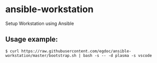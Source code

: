 # ansible-workstation
Setup Workstation using Ansible

## Usage example:
```$ curl https://raw.githubusercontent.com/egdoc/ansible-workstation/master/bootstrap.sh | bash -s -- -d plasma -s vscode```